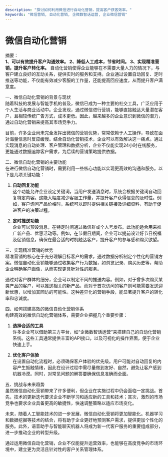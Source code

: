 ```yaml
---
description: "探讨如何利用微信进行自动化营销，提高客户获客效率。"
keywords: "微信营销, 自动化营销, 企微数智话运营, 企业微信营销"
---
```

# 微信自动化营销

摘要：  
**1、可以有效提升客户沟通效率。 2、降低人工成本，节省时间。 3、实现精准营销，提升客户转化率。** 自动化营销使得企业能够在不需要大量人力的情况下，与客户建立良好的互动关系，提供实时的服务和支持。企业通过设置自动回复、定时推送等功能，不仅能有效减少客服的工作量，还能提高回应速度，从而提升客户满意度。

一、微信自动化营销的背景与现状  
随着科技的发展与智能手机的普及，微信已成为一种主要的社交工具，广泛应用于个人生活与商业活动中。企业发现，通过微信进行营销，能够直接触达大量潜在客户，且相较传统广告方式，成本更低。因此，越来越多的企业意识到微信的潜力，通过自动化营销来提高其市场竞争力。  

目前，许多企业尚未完全发挥出微信的营销优势，常常依赖于人工操作，导致在面对海量信息时反应缓慢。结合自动化营销技术，企业可以有效解决这一痛点。通过实现消息的自动处理、客户管理和数据分析，企业不仅能实现24小时在线服务，更能通过数据追踪客户需求，为后续的营销策略提供依据。  

二、微信自动化营销的主要功能  
在进行微信自动化营销时，需要利用一些核心功能以实现更高效的沟通和服务。以下是几项关键功能：  

1. **自动回复功能**  
这个功能允许企业设定关键词，当用户发送消息时，系统会根据关键词自动回复特定内容。这能大幅度减少客服工作量，并提升客户获得信息的及时性。例如，客户询问产品价格时，系统可以即时提供相关链接及详细资料，有助于促进客户的决策过程。  

2. **定时推送功能**  
企业可以预设消息，在特定时间通过微信群或个人号发布。此功能适合用来推广新产品、优惠活动等。例如，在节假日期间，企业可以提前设计好节日祝福及促销信息，确保在最合适的时机触达客户，提升客户的参与感和购买欲望。  

三、实现精准营销的优势  
精准营销的核心在于充分理解目标客户的需求，通过数据分析制定个性化的营销方案。微信自动化营销能够通过收集客户行为数据，如浏览记录、购买历史等，帮助企业明确客户画像，从而实现更具针对性的服务。  

通过对客户群体的细分，企业可以制定不同的推送内容。例如，对于曾多次购买某类产品的客户，可以推送相关的新产品，而对于首次访问的客户则可能需要发送迎新优惠，以增加其回访的可能性。这种差异化的营销手段，能显著提升客户的转化率和忠诚度。  

四、如何搭建高效的微信自动化营销体系  
构建高效的微信自动化营销体系，需要企业把握几个重要步骤：  

1. **选择合适的工具**  
许多企业可以借助第三方平台，如“企微数智话运营”来搭建自己的自动化营销系统。这些工具通常提供丰富的API接口，以及可视化的操作界面，便于企业快速上手。  

2. **优化客户体验**  
在设置自动化流程时，必须确保客户体验的优先级。用户可能对自动回复的内容产生抵触情绪，因此在设计过程中需尽量做到友好、自然，避免让客户感到机器冷漠。同时，对常见问题的解答要确保信息准确而全面。  

五、挑战与未来趋势  
虽然微信自动化营销带来了许多便利，但企业在实施过程中仍会面临一定挑战。首先，技术的更新迭代要求企业不断学习和适应新的工具和技术；其次，激烈的市场竞争也要求企业具备更高的敏捷性，快速调整策略以适应市场变化。  

未来，随着人工智能技术的进一步发展，微信自动化营销将更加智能化。机器学习和数据挖掘等技术的结合，将有助于企业更好地预测客户需求，提供更加个性化的服务。此外，语音助手与智能聊天机器人将成为新一代客户服务的重要组成部分，进一步推动企业的转型升级。  

通过运用微信自动化营销，企业不仅能提升运营效率，也能够在高度竞争的市场环境中，建立更为灵活且针对性的客户关系管理体系。
